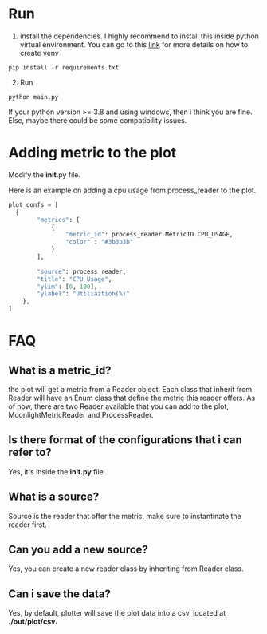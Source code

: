# Run
1. install the dependencies. I highly recommend to install this inside python virtual environment. You can go to this [link](https://packaging.python.org/en/latest/guides/installing-using-pip-and-virtual-environments/) for more details on how to create venv
```
pip install -r requirements.txt
```

2. Run
```
python main.py
```

If your python version >= 3.8 and using windows, then i think you are fine. Else, maybe there could be
some compatibility issues. 


# Adding metric to the plot
Modify the __init__.py file. 

Here is an example on adding a cpu usage from process_reader to the plot.
```python
plot_confs = [
  {
        "metrics": [
            {
                "metric_id": process_reader.MetricID.CPU_USAGE,
                "color" : "#3b3b3b"
            }
        ],
        
        "source": process_reader,
        "title": "CPU Usage",
        "ylim": [0, 100],
        "ylabel": "Utiliaztion(%)"   
    },
]
```

# FAQ
## What is a metric_id?
the plot will get a metric from a Reader object. Each class that inherit from Reader will have an Enum class that define the metric this reader offers. As of now, there are two Reader available that you can add to the plot, MoonlightMetricReader and ProcessReader. 

## Is there format of the configurations that i can refer to?
Yes, it's inside the **__init__.py** file

## What is a source?
Source is the reader that offer the metric, make sure to instantinate the reader first. 

## Can you add a new source?
Yes, you can create a new reader class by inheriting from Reader class. 

## Can i save the data?
Yes, by default, plotter will save the plot data into a csv, located at **./out/plot/csv.**


